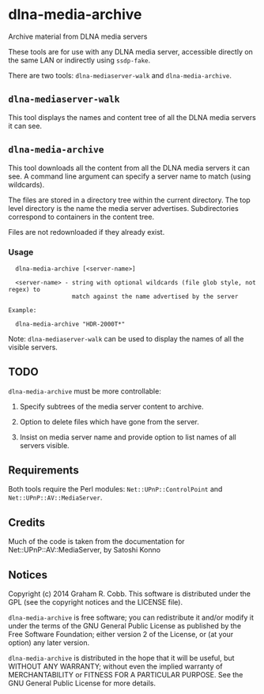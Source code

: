 # dlna-media-archive

Archive material from DLNA media servers

These tools are for use with any DLNA media server, accessible directly on
the same LAN or indirectly using `ssdp-fake`.

There are two tools: `dlna-mediaserver-walk` and `dlna-media-archive`.

## `dlna-mediaserver-walk`

This tool displays the names and content tree of all the DLNA media servers it
can see.

## `dlna-media-archive`

This tool downloads all the content from all the DLNA media servers it can see.
A command line argument can specify a server name to match (using wildcards).

The files are stored in a directory tree within the current directory.
The top level directory is the name the media server advertises. Subdirectories
correspond to containers in the content tree.

Files are not redownloaded if they already exist.

### Usage

```
  dlna-media-archive [<server-name>]

  <server-name> - string with optional wildcards (file glob style, not regex) to
                  match against the name advertised by the server

Example:

  dlna-media-archive "HDR-2000T*"
```

Note: `dlna-mediaserver-walk` can be used to display the names of all the
visible servers.

## TODO

`dlna-media-archive` must be more controllable:

1. Specify subtrees of the media server content to archive.

2. Option to delete files which have gone from the server.

3. Insist on media server name and provide option to list names of all servers
visible.

## Requirements

Both tools require the Perl modules: `Net::UPnP::ControlPoint` and
`Net::UPnP::AV::MediaServer`.

## Credits

Much of the code is taken from the documentation for Net::UPnP::AV::MediaServer, by Satoshi Konno

## Notices
Copyright (c) 2014 Graham R. Cobb.
This software is distributed under the GPL (see the copyright notices and the LICENSE file).

`dlna-media-archive` is free software; you can redistribute it and/or modify
it under the terms of the GNU General Public License as published by
the Free Software Foundation; either version 2 of the License, or
(at your option) any later version.

`dlna-media-archive` is distributed in the hope that it will be useful,
but WITHOUT ANY WARRANTY; without even the implied warranty of
MERCHANTABILITY or FITNESS FOR A PARTICULAR PURPOSE.  See the
GNU General Public License for more details.
